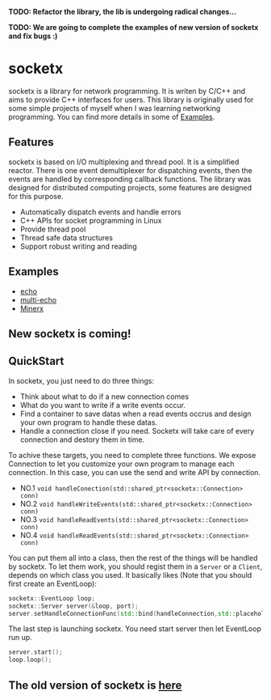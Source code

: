 

**TODO: Refactor the library, the lib is undergoing radical changes...**

**TODO: We are going to complete the examples of new version of socketx and fix bugs :)**

# socketx

socketx is a library for network programming. It is writen by C/C++ and aims to provide C++ interfaces for users. This library is originally used for some simple projects of myself when I was learning networking programming. You can find more details in some of [Examples](##Examples).

## Features
socketx is based on I/O multiplexing and thread pool. It is a simplified reactor. There is one event demultiplexer for dispatching events, then the events are handled by corresponding callback functions. The library was designed for distributed computing projects, some features are designed for this purpose.

- Automatically dispatch events and handle errors
- C++ APIs for socket programming in Linux
- Provide thread pool
- Thread safe data structures
- Support robust writing and reading

## Examples
- [echo](./examples/echo/)
- [multi-echo](./examples/multi-echo/)
- [Minerx](https://github.com/fancyqlx/Minerx)

## New socketx is coming!
## QuickStart
In socketx, you just need to do three things:
- Think about what to do if a new connection comes
- What do you want to write if a write events occur.
- Find a container to save datas when a read events occrus and design your own program to handle these datas.
- Handle a connection close if you need. Socketx will take care of every connection and destory them in time.

To achive these targets, you need to complete three functions. We expose Connection to let you customize your own program to manage each connection. In this case, you can use the send and write API by connection.
- NO.1 `void handleConection(std::shared_ptr<socketx::Connection> conn)`
- NO.2 `void handleWriteEvents(std::shared_ptr<socketx::Connection> conn)`
- NO.3 `void handleReadEvents(std::shared_ptr<socketx::Connection> conn)`
- NO.4 `void handleReadEvents(std::shared_ptr<socketx::Connection> conn)`

You can put them all into a class, then the rest of the things will be handled by socketx. To let them work, you should regist them in a `Server` or a `Client`, depends on which class you used. It basically likes (Note that you should first create an EventLoop):

```C++
socketx::EventLoop loop;
socketx::Server server(&loop, port);
server.setHandleConnectionFunc(std::bind(handleConnection,std::placeholders::_1));
```
The last step is launching socketx. You need start server then let EventLoop run up.
```C++
server.start();
loop.loop();
```

## The old version of socketx is [here](https://github.com/fancyqlx/socketx/tree/master/src_old_version)

